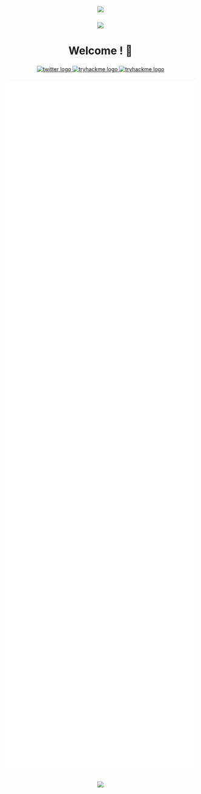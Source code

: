 <div align="center">
  <img height="20" src="https://web.archive.org/web/20091019202252im_/http://www.geocities.com/Area51/Shadowlands/4334/FanArt/Fantasy/Vajorn.gif"  />
</div>

###

<div align="center">
  <img height="200" src="https://i.pinimg.com/originals/20/c6/58/20c658e4c375268eed59d1c94b61059f.gif"  />
</div>

###

<h1 align="center">Welcome ! 👋</h1>

###
<div align="center">
  <a href="https://twitter.com/syztem4our666" target="_blank">
    <img src="https://img.shields.io/static/v1?message=Twitter&logo=twitter&label=&color=1DA1F2&logoColor=white&labelColor=&style=for-the-badge" height="25" alt="twitter logo"  />
  </a>
  <a href="https://tryhackme.com/p/syztem4our666" target="_blank">
    <img src="https://img.shields.io/static/v1?message=TryHackMe&logo=tryhackme&label=&color=88cc14&logoColor=white&labelColor=&style=for-the-badge" height="25" alt="tryhackme logo"  />
  </a>
  <a href="https://app.hackthebox.com/profile/1482945" target="_blank">
    <img src="https://img.shields.io/badge/HackTheBox-111927?style=for-the-badge&logo=Hack%20The%20Box&logoColor=9FEF00" height="25" alt="tryhackme logo"  />
  </a>
</div>

###

<p align="center">
  <img src="/github-metrics.svg" width="620" />
</p>

###

<div align="center">
  <img height="20" src="https://web.archive.org/web/20091019202252im_/http://www.geocities.com/Area51/Shadowlands/4334/FanArt/Fantasy/Vajorn.gif"  />
</div>

###

